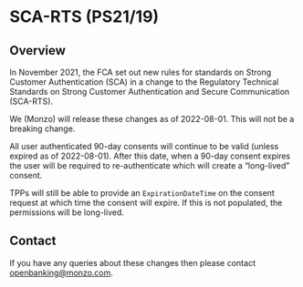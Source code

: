 # SCA-RTS (PS21/19)

## Overview
In November 2021, the FCA set out new rules for standards on Strong Customer Authentication (SCA) in a change to the Regulatory Technical Standards on Strong Customer Authentication and Secure Communication (SCA-RTS).

We (Monzo) will release these changes as of 2022-08-01. This will not be a breaking change.

All user authenticated 90-day consents will continue to be valid (unless expired as of 2022-08-01). After this date, when a 90-day consent expires the user will be required to re-authenticate which will create a “long-lived” consent.

TPPs will still be able to provide an `ExpirationDateTime` on the consent request at which time the consent will expire. If this is not populated, the permissions will be long-lived.

## Contact

If you have any queries about these changes then please contact openbanking@monzo.com.

